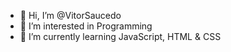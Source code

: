- 👋 Hi, I’m @VitorSaucedo
- 👀 I’m interested in Programming
- 🌱 I’m currently learning JavaScript, HTML & CSS

<!---
VitorSaucedo/VitorSaucedo is a ✨ special ✨ repository because its `README.md` (this file) appears on your GitHub profile.
You can click the Preview link to take a look at your changes.
--->
